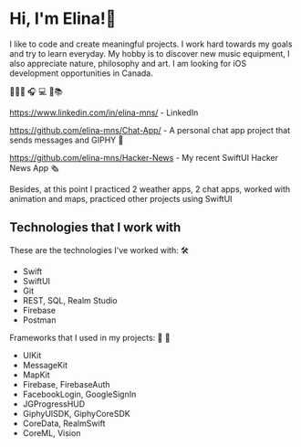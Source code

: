 # Hi, I'm Elina!👋

I like to code  and create meaningful projects. I work hard towards my goals and try to learn everyday. 
My hobby is to discover new music equipment, I also appreciate nature, philosophy and art. 
I am looking for iOS development opportunities in Canada. 

🥸🖐🏻 🎧 💻 📖📚  

<a href="https://www.linkedin.com/in/elina-mns/" target="_blank">https://www.linkedin.com/in/elina-mns/</a> - LinkedIn

<a href="https://github.com/elina-mns/Chat-App" target="_blank">https://github.com/elina-mns/Chat-App/</a> - A personal chat app project that sends messages and GIPHY 💭 

<a href="https://github.com/elina-mns/Hacker-News" target="_blank">https://github.com/elina-mns/Hacker-News</a>  - My recent SwiftUI Hacker News App 🗞 

Besides, at this point I practiced 2 weather apps, 2 chat apps, worked with animation and maps, practiced other projects using SwiftUI

## Technologies that I work with

These are the technologies I've worked with: 🛠
* Swift
* SwiftUI 
* Git
* REST, SQL, Realm Studio
* Firebase
* Postman 

Frameworks that I used in my projects: 📲 🔑

* UIKit
* MessageKit
* MapKit
* Firebase, FirebaseAuth
* FacebookLogin, GoogleSignIn 
* JGProgressHUD
* GiphyUISDK, GiphyCoreSDK
* CoreData, RealmSwift
* CoreML, Vision
